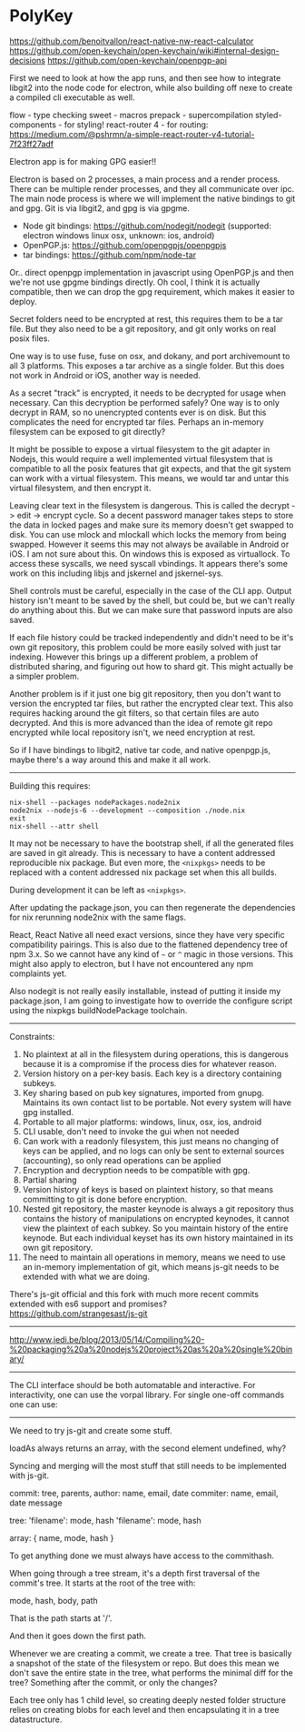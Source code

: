 PolyKey
=======

https://github.com/benoitvallon/react-native-nw-react-calculator
https://github.com/open-keychain/open-keychain/wiki#internal-design-decisions
https://github.com/open-keychain/openpgp-api

First we need to look at how the app runs, and then see how to integrate libgit2 into the node code for electron, while also building off nexe to create a compiled cli executable as well.

flow - type checking
sweet - macros
prepack - supercompilation
styled-components - for styling!
react-router 4 - for routing: https://medium.com/@pshrmn/a-simple-react-router-v4-tutorial-7f23ff27adf

Electron app is for making GPG easier!!

Electron is based on 2 processes, a main process and a render process. There can be multiple render processes, and they all communicate over ipc. The main node process is where we will implement the native bindings to git and gpg. Git is via libgit2, and gpg is via gpgme.

* Node git bindings: https://github.com/nodegit/nodegit (supported: electron windows linux osx, unknown: ios, android)
* OpenPGP.js: https://github.com/openpgpjs/openpgpjs
* tar bindings: https://github.com/npm/node-tar 

Or.. direct openpgp implementation in javascript using OpenPGP.js and then we're not use gpgme bindings directly. Oh cool, I think it is actually compatible, then we can drop the gpg requirement, which makes it easier to deploy.


Secret folders need to be encrypted at rest, this requires them to be a tar file. But they also need to be a git repository, and git only works on real posix files.

One way is to use fuse, fuse on osx, and dokany, and port archivemount to all 3 platforms. This exposes a tar archive as a single folder. But this does not work in Android or iOS, another way is needed.

As a secret "track" is encrypted, it needs to be decrypted for usage when necessary. Can this decryption be performed safely? One way is to only decrypt in RAM, so no unencrypted contents ever is on disk. But this complicates the need for encrypted tar files. Perhaps an in-memory filesystem can be exposed to git directly?

It might be possible to expose a virtual filesystem to the git adapter in Nodejs, this would require a well implemented virtual filesystem that is compatible to all the posix features that git expects, and that the git system can work with a virtual filesystem. This means, we would tar and untar this virtual filesystem, and then encrypt it.

Leaving clear text in the filesystem is dangerous. This is called the decrypt -> edit -> encrypt cycle. So a decent password manager takes steps to store the data in locked pages and make sure its memory doesn't get swapped to disk. You can use mlock and mlockall which locks the memory from being swapped. However it seems this may not always be available in Android or iOS. I am not sure about this. On windows this is exposed as virtuallock. To access these syscalls, we need syscall vbindings. It appears there's some work on this including libjs and jskernel and jskernel-sys.

Shell controls must be careful, especially in the case of the CLI app. Output history isn't meant to be saved by the shell, but could be, but we can't really do anything about this. But we can make sure that password inputs are also saved.

If each file history could be tracked independently and didn't need to be it's own git repository, this problem could be more easily solved with just tar indexing. However this brings up a different problem, a problem of distributed sharing, and figuring out how to shard git. This might actually be a simpler problem.

Another problem is if it just one big git repository, then you don't want to version the encrypted tar files, but rather the encrypted clear text. This also requires hacking around the git filters, so that certain files are auto decrypted. And this is more advanced than the idea of remote git repo encrypted while local repository isn't, we need encryption at rest.

So if I have bindings to libgit2, native tar code, and native openpgp.js, maybe there's a way around this and make it all work.

---

Building this requires:

```
nix-shell --packages nodePackages.node2nix
node2nix --nodejs-6 --development --composition ./node.nix
exit
nix-shell --attr shell
```

It may not be necessary to have the bootstrap shell, if all the generated files are saved in git already. This is necessary to have a content addressed reproducible nix package. But even more, the `<nixpkgs>` needs to be replaced with a content addressed nix package set when this all builds.

During development it can be left as `<nixpkgs>`.

After updating the package.json, you can then regenerate the dependencies for nix rerunning node2nix with the same flags.

React, React Native all need exact versions, since they have very specific compatibility pairings. This is also due to the flattened dependency tree of npm 3.x. So we cannot have any kind of `~` or `^` magic in those versions. This might also apply to electron, but I have not encountered any npm complaints yet.

Also nodegit is not really easily installable, instead of putting it inside my package.json, I am going to investigate how to override the configure script using the nixpkgs buildNodePackage toolchain.

---

Constraints:

1. No plaintext at all in the filesystem during operations, this is dangerous because it is a compromise if the process dies for whatever reason.
2. Version history on a per-key basis. Each key is a directory containing subkeys.
3. Key sharing based on pub key signatures, imported from gnupg. Maintains its own contact list to be portable. Not every system will have gpg installed.
4. Portable to all major platforms: windows, linux, osx, ios, android
5. CLI usable, don't need to invoke the gui when not needed
6. Can work with a readonly filesystem, this just means no changing of keys can be applied, and no logs can only be sent to external sources (accounting), so only read operations can be applied
7. Encryption and decryption needs to be compatible with gpg.
8. Partial sharing
9. Version history of keys is based on plaintext history, so that means committing to git is done before encryption.
10. Nested git repository, the master keynode is always a git repository thus contains the history of manipulations on encrypted keynodes, it cannot view the plaintext of each subkey. So you maintain history of the entire keynode. But each individual keyset has its own history maintained in its own git repository.
11. The need to maintain all operations in memory, means we need to use an in-memory implementation of git, which means js-git needs to be extended with what we are doing.

There's js-git official and this fork with much more recent commits extended with es6 support and promises? https://github.com/strangesast/js-git

---

http://www.jedi.be/blog/2013/05/14/Compiling%20-%20packaging%20a%20nodejs%20project%20as%20a%20single%20binary/

---

The CLI interface should be both automatable and interactive. For interactivity, one can use the vorpal library. For single one-off commands one can use:

---

We need to try js-git and create some stuff.

loadAs always returns an array, with the second element undefined, why?

Syncing and merging will the most stuff that still needs to be implemented with js-git.

commit:
  tree,
  parents,
  author:
    name,
    email,
    date
  commiter:
    name,
    email,
    date
  message

tree:
  'filename':
    mode,
    hash
  'filename':
    mode,
    hash

array:
  {
    name,
    mode,
    hash
  }
  
To get anything done we must always have access to the commithash.

When going through a tree stream, it's a depth first traversal of the commit's tree. It starts at the root of the tree with:

  mode,
  hash,
  body,
  path
  
That is the path starts at '/'.

And then it goes down the first path.

Whenever we are creating a commit, we create a tree. That tree is basically a snapshot of the state of the filesystem or repo. But does this mean we don't save the entire state in the tree, what performs the minimal diff for the tree? Something after the commit, or only the changes?

Each tree only has 1 child level, so creating deeply nested folder structure relies on creating blobs for each level and then encapsulating it in a tree datastructure.
